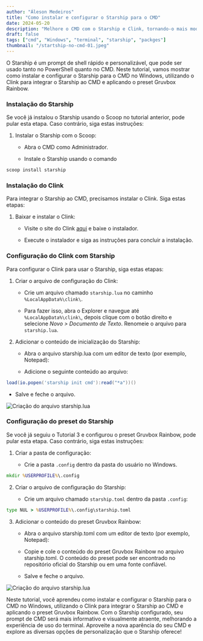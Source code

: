 ```yaml
---
author: "Áleson Medeiros"
title: "Como instalar e configurar o Starship para o CMD"
date: 2024-05-20
description: "Melhore o CMD com o Starship e Clink, tornando-o mais moderno e eficiente com um prompt customizável"
draft: false
tags: ["cmd", "Windows", "terminal", "starship", "packges"]
thumbnail: "/startship-no-cmd-01.jpeg"
---
```


O Starship é um prompt de shell rápido e personalizável, que pode ser usado tanto no PowerShell quanto no CMD. Neste tutorial, vamos mostrar como instalar e configurar o Starship para o CMD no Windows, utilizando o Clink para integrar o Starship ao CMD e aplicando o preset Gruvbox Rainbow.

### Instalação do Starship
Se você já instalou o Starship usando o Scoop no tutorial anterior, pode pular esta etapa. Caso contrário, siga estas instruções:

1. Instalar o Starship com o Scoop:

   * Abra o CMD como Administrador.

   * Instale o Starship usando o comando

```cmd
scoop install starship
```

### Instalação do Clink
Para integrar o Starship ao CMD, precisamos instalar o Clink. Siga estas etapas:

1. Baixar e instalar o Clink:

   * Visite o site do Clink [aqui](https://chrisant996.github.io/clink/clink.html) e baixe o instalador.

   * Execute o instalador e siga as instruções para concluir a instalação.

### Configuração do Clink com Starship
Para configurar o Clink para usar o Starship, siga estas etapas:

1. Criar o arquivo de configuração do Clink:

   * Crie um arquivo chamado `starship.lua` no caminho `%LocalAppData%\clink\`.

   * Para fazer isso, abra o Explorer e navegue até `%LocalAppData%\clink\`, depois clique com o botão direito e selecione *Novo > Documento de Texto*. Renomeie o arquivo para `starship.lua`.

2. Adicionar o conteúdo de inicialização do Starship:

   * Abra o arquivo starship.lua com um editor de texto (por exemplo, Notepad):

   * Adicione o seguinte conteúdo ao arquivo:

```lua
load(io.popen('starship init cmd'):read("*a"))()
```

   * Salve e feche o arquivo.

![Criação do arquivo starship.lua](/startship-no-cmd-02.png)

### Configuração do preset do Starship
Se você já seguiu o Tutorial 3 e configurou o preset Gruvbox Rainbow, pode pular esta etapa. Caso contrário, siga estas instruções:

1. Criar a pasta de configuração:

   * Crie a pasta `.config` dentro da pasta do usuário no Windows.

```cmd
mkdir %USERPROFILE%\.config
```

2. Criar o arquivo de configuração do Starship:

   * Crie um arquivo chamado `starship.toml` dentro da pasta `.config`:

```cmd
type NUL > %USERPROFILE%\.config\starship.toml
```

3. Adicionar o conteúdo do preset Gruvbox Rainbow:

   * Abra o arquivo starship.toml com um editor de texto (por exemplo, Notepad):

   * Copie e cole o conteúdo do preset Gruvbox Rainbow no arquivo starship.toml. O conteúdo do preset pode ser encontrado no repositório oficial do Starship ou em uma fonte confiável.

   * Salve e feche o arquivo.

![Criação do arquivo starship.lua](/startship-no-cmd-03.png)

Neste tutorial, você aprendeu como instalar e configurar o Starship para o CMD no Windows, utilizando o Clink para integrar o Starship ao CMD e aplicando o preset Gruvbox Rainbow. Com o Starship configurado, seu prompt de CMD será mais informativo e visualmente atraente, melhorando a experiência de uso do terminal. Aproveite a nova aparência do seu CMD e explore as diversas opções de personalização que o Starship oferece!
